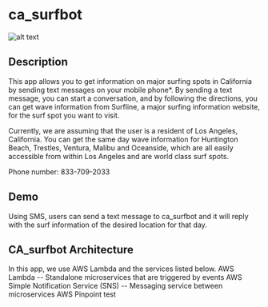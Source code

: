 # ca_surfbot
![alt text](/ca_surfbot/Images/jeremy-bishop-j0UK3ViOsos-unsplash.jpg "Huntington Beach Surfing Image")
## Description
This app allows you to get information on major surfing spots in California by sending text messages on your mobile phone*. By sending a text message, you can start a conversation, and by following the directions, you can get wave information from Surfline, a major surfing information website, for the surf spot you want to visit.

Currently, we are assuming that the user is a resident of Los Angeles, California. You can get the same day wave information for Huntington Beach, Trestles, Ventura, Malibu and Oceanside, which are all easily accessible from within Los Angeles and are world class surf spots.

Phone number: 833-709-2033

## Demo

Using SMS, users can send a text message to ca_surfbot and it will reply with the surf information of the desired location for that day.

## CA_surfbot Architecture

In this app, we use AWS Lambda and the services listed below.
AWS Lambda -- Standalone microservices that are triggered by events
AWS Simple Notification Service (SNS) -- Messaging service between microservices
AWS Pinpoint
test
